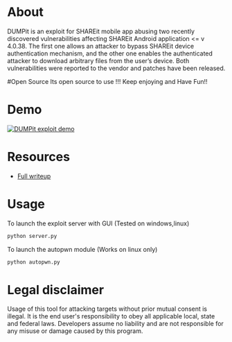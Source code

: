 # About
DUMPit is an exploit for SHAREit mobile app abusing two recently discovered vulnerabilities affecting SHAREit Android application <= v 4.0.38. The first one allows an attacker to bypass SHAREit device authentication mechanism, and the other one enables the authenticated attacker to download arbitrary files from the user’s device. Both vulnerabilities were reported to the vendor and patches have been released.

#Open Source
Its open source to use !!! Keep enjoying and Have Fun!!

# Demo
[![DUMPit exploit demo](https://i.imgur.com/XlAzcoA.png)](https://www.youtube.com/watch?v=Q4kk4FvrH6g&feature=youtu.be "DUMPit exploit demo - Click to Watch!")

# Resources
- [Full writeup](https://blog.redforce.io/shareit-vulnerabilities-enable-unrestricted-access-to-adjacent-devices-files)

# Usage
To launch the exploit server with GUI (Tested on windows,linux)
```bash
python server.py
```

To launch the autopwn module (Works on linux only)
```bash
python autopwn.py
```

# Legal disclaimer
Usage of this tool for attacking targets without prior mutual consent is illegal. It is the end user's responsibility to obey all applicable local, state and federal laws. Developers assume no liability and are not responsible for any misuse or damage caused by this program.
